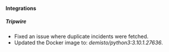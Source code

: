 
#### Integrations
##### Tripwire
- Fixed an issue where duplicate incidents were fetched.
- Updated the Docker image to: *demisto/python3:3.10.1.27636*.
